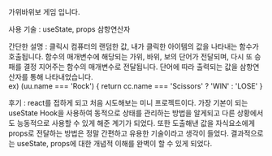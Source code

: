 가위바위보 게임 입니다.

사용 기술 : useState, props 삼항연산자

간단한 설명 : 클릭시 컴퓨터의 랜덤한 값, 내가 클릭한 아이템의 값을 나타내는 함수가 호출됩니다.
             함수의 매개변수에 해당되는 가위, 바위, 보의 단어가 전달되며,
             다시 또 승패를 결정 지어주는 함수의 매개변수로 전달됩니다.
             단어에 따라 출력되는 값을 삼항연산자를 통해 나타내었습니다.      
             ex) (uu.name === 'Rock') { return cc.name === 'Scissors' ? 'WIN' : 'LOSE' }
             
후기 : react를 접하게 되고 처음 시도해보는 미니 프로젝트이다.
      가장 기본이 되는 useState Hook을 사용하여 동적으로 상태를 관리하는 방법을 알게되고
      다른 상황에서도 능동적으로 사용할 수 있게 해준 계기가 되었다.
      또한 도출해낸 값을 자식요소에게 props로 전달하는 방법은 정말 간편하고 유용한 기술이라고 생각이 들었다.
      결과적으로는 useState, props에 대한 개념적 이해를 완벽이 할 수 있게 되었다.
